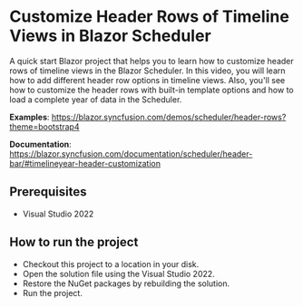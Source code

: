 # Customize Header Rows of Timeline Views in Blazor Scheduler 

A quick start Blazor project that helps you to learn how to customize header rows of timeline views in the Blazor Scheduler. In this video, you will learn how to add different header row options in timeline views. Also, you'll see how to customize the header rows with built-in template options and how to load a complete year of data in the Scheduler.

**Examples**: https://blazor.syncfusion.com/demos/scheduler/header-rows?theme=bootstrap4 

**Documentation**: https://blazor.syncfusion.com/documentation/scheduler/header-bar/#timelineyear-header-customization    

## Prerequisites

* Visual Studio 2022

## How to run the project

* Checkout this project to a location in your disk.
* Open the solution file using the Visual Studio 2022.
* Restore the NuGet packages by rebuilding the solution.
* Run the project.
